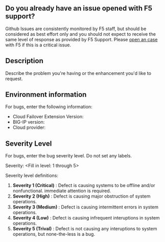 ## Do you already have an issue opened with F5 support?
Github Issues are consistently monitored by F5 staff, but should be considered as best effort only and you should not expect to receive the same level of response as provided by F5 Support. Please [open an case](https://support.f5.com/csp/article/K2633) with F5 if this is a critical issue.

## Description
Describe the problem you're having or the enhancement you'd like to request.

## Environment information
For bugs, enter the following information:
- Cloud Failover Extension Version:
- BIG-IP version:
- Cloud provider:

## Severity Level
For bugs, enter the bug severity level. Do not set any labels.

Severity: <Fill in level: 1 through 5>

Severity level definitions:
 1. **Severity 1 (Critical)** : Defect is causing systems to be offline and/or nonfunctional. immediate attention is required.
 2. **Severity 2 (High)** : Defect is causing major obstruction of system operations.
 3. **Severity 3 (Medium)** : Defect is causing intermittent errors in system operations.
 4. **Severity 4 (Low)** : Defect is causing infrequent interuptions in system operations.
 5. **Severity 5 (Trival)** : Defect is not causing any interuptions to system operations, but none-the-less is a bug.
